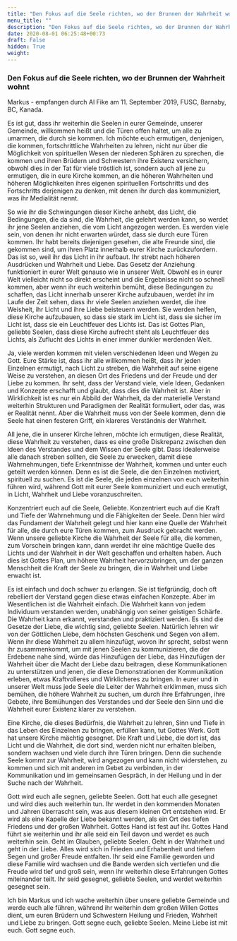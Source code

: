 ```yaml
---
title: "Den Fokus auf die Seele richten, wo der Brunnen der Wahrheit wohnt"
menu_title: ""
description: "Den Fokus auf die Seele richten, wo der Brunnen der Wahrheit wohnt"
date: 2020-08-01 06:25:48+00:73
draft: False
hidden: True
weight:
---
```

### Den Fokus auf die Seele richten, wo der Brunnen der Wahrheit wohnt

Markus - empfangen durch Al Fike am 11. September 2019, FUSC, Barnaby, BC, Kanada.

Es ist gut, dass ihr weiterhin die Seelen in eurer Gemeinde, unserer Gemeinde, willkommen heißt und die Türen offen haltet, um alle zu umarmen, die durch sie kommen. Ich möchte euch ermutigen, denjenigen, die kommen, fortschrittliche Wahrheiten zu lehren, nicht nur über die Möglichkeit von spirituellen Wesen der niederen Sphären zu sprechen, die kommen und ihren Brüdern und Schwestern ihre Existenz versichern, obwohl dies in der Tat für viele tröstlich ist, sondern auch all jene zu ermutigen, die in eure Kirche kommen, an die höheren Wahrheiten und höheren Möglichkeiten ihres eigenen spirituellen Fortschritts und des Fortschritts derjenigen zu denken, mit denen ihr durch das kommuniziert, was ihr Medialität nennt.

So wie ihr die Schwingungen dieser Kirche anhebt, das Licht, die Bedingungen, die da sind, die Wahrheit, die gelehrt werden kann, so werdet ihr jene Seelen anziehen, die vom Licht angezogen werden. Es werden viele sein, von denen ihr nicht erwarten würdet, dass sie durch eure Türen kommen. Ihr habt bereits diejenigen gesehen, die alte Freunde sind, die gekommen sind, um ihren Platz innerhalb eurer Kirche zurückzufordern. Das ist so, weil ihr das Licht in ihr aufbaut. Ihr strebt nach höheren Ausdrücken und Wahrheit und Liebe. Das Gesetz der Anziehung funktioniert in eurer Welt genauso wie in unserer Welt. Obwohl es in eurer Welt vielleicht nicht so direkt erscheint und die Ergebnisse nicht so schnell kommen, aber wenn ihr euch weiterhin bemüht, diese Bedingungen zu schaffen, das Licht innerhalb unserer Kirche aufzubauen, werdet ihr im Laufe der Zeit sehen, dass ihr viele Seelen anziehen werdet, die ihre Weisheit, ihr Licht und ihre Liebe beisteuern werden. Sie werden helfen, diese Kirche aufzubauen, so dass sie stark im Licht ist, dass sie sicher im Licht ist, dass sie ein Leuchtfeuer des Lichts ist. Das ist Gottes Plan, geliebte Seelen, dass diese Kirche aufrecht steht als Leuchtfeuer des Lichts, als Zuflucht des Lichts in einer immer dunkler werdenden Welt.

Ja, viele werden kommen mit vielen verschiedenen Ideen und Wegen zu Gott. Eure Stärke ist, dass ihr alle willkommen heißt, dass ihr jeden Einzelnen ermutigt, nach Licht zu streben, die Wahrheit auf seine eigene Weise zu verstehen, an diesen Ort des Friedens und der Freude und der Liebe zu kommen. Ihr seht, dass der Verstand viele, viele Ideen, Gedanken und Konzepte erschafft und glaubt, dass dies die Wahrheit ist. Aber in Wirklichkeit ist es nur ein Abbild der Wahrheit, da der materielle Verstand weiterhin Strukturen und Paradigmen der Realität formuliert, oder das, was er Realität nennt. Aber die Wahrheit muss von der Seele kommen, denn die Seele hat einen festeren Griff, ein klareres Verständnis der Wahrheit.

All jene, die in unserer Kirche lehren, möchte ich ermutigen, diese Realität, diese Wahrheit zu verstehen, dass es eine große Diskrepanz zwischen den Ideen des Verstandes und dem Wissen der Seele gibt. Dass idealerweise alle danach streben sollten, die Seele zu erwecken, damit diese Wahrnehmungen, tiefe Erkenntnisse der Wahrheit, kommen und unter euch geteilt werden können. Denn es ist die Seele, die den Einzelnen motiviert, spirituell zu suchen. Es ist die Seele, die jeden einzelnen von euch weiterhin führen wird, während Gott mit eurer Seele kommuniziert und euch ermutigt, in Licht, Wahrheit und Liebe voranzuschreiten.

Konzentriert euch auf die Seele, Geliebte. Konzentriert euch auf die Kraft und Tiefe der Wahrnehmung und die Fähigkeiten der Seele. Denn hier wird das Fundament der Wahrheit gelegt und hier kann eine Quelle der Wahrheit für alle, die durch eure Türen kommen, zum Ausdruck gebracht werden. Wenn unsere geliebte Kirche die Wahrheit der Seele für alle, die kommen, zum Vorschein bringen kann, dann werdet ihr eine mächtige Quelle des Lichts und der Wahrheit in der Welt geschaffen und erhalten haben. Auch dies ist Gottes Plan, um höhere Wahrheit hervorzubringen, um der ganzen Menschheit die Kraft der Seele zu bringen, die in Wahrheit und Liebe erwacht ist.

Es ist einfach und doch schwer zu erlangen. Sie ist tiefgründig, doch oft rebelliert der Verstand gegen diese etwas einfachen Konzepte. Aber im Wesentlichen ist die Wahrheit einfach. Die Wahrheit kann von jedem Individuum verstanden werden, unabhängig von seiner geistigen Schärfe. Die Wahrheit kann erkannt, verstanden und praktiziert werden. Es sind die Gesetze der Liebe, die wichtig sind, geliebte Seelen. Natürlich lehren wir von der Göttlichen Liebe, dem höchsten Geschenk und Segen von allem. Wenn ihr diese Wahrheit zu allem hinzufügt, wovon ihr sprecht, selbst wenn ihr zusammenkommt, um mit jenen Seelen zu kommunizieren, die der Erdebene nahe sind, würde das Hinzufügen der Liebe, das Hinzufügen der Wahrheit über die Macht der Liebe dazu beitragen, diese Kommunikationen zu unterstützen und jenen, die diese Demonstrationen der Kommunikation erleben, etwas Kraftvolleres und Wirklicheres zu bringen. In eurer und in unserer Welt muss jede Seele die Leiter der Wahrheit erklimmen, muss sich bemühen, die höhere Wahrheit zu suchen, um durch ihre Erfahrungen, ihre Gebete, ihre Bemühungen des Verstandes und der Seele den Sinn und die Wahrheit eurer Existenz klarer zu verstehen.

Eine Kirche, die dieses Bedürfnis, die Wahrheit zu lehren, Sinn und Tiefe in das Leben des Einzelnen zu bringen, erfüllen kann, tut Gottes Werk. Gott hat unsere Kirche mächtig gesegnet. Die Kraft und Liebe, die dort ist, das Licht und die Wahrheit, die dort sind, werden nicht nur erhalten bleiben, sondern wachsen und viele durch ihre Türen bringen. Denn die suchende Seele kommt zur Wahrheit, wird angezogen und kann nicht widerstehen, zu kommen und sich mit anderen im Gebet zu verbinden, in der Kommunikation und im gemeinsamen Gespräch, in der Heilung und in der Suche nach der Wahrheit.

Gott wird euch alle segnen, geliebte Seelen. Gott hat euch alle gesegnet und wird dies auch weiterhin tun. Ihr werdet in den kommenden Monaten und Jahren überrascht sein, was aus diesem kleinen Ort entstehen wird. Er wird als eine Kapelle der Liebe bekannt werden, als ein Ort des tiefen Friedens und der großen Wahrheit. Gottes Hand ist fest auf ihr. Gottes Hand führt sie weiterhin und ihr alle seid ein Teil davon und werdet es auch weiterhin sein. Geht im Glauben, geliebte Seelen. Geht in der Wahrheit und geht in der Liebe. Alles wird sich in Frieden und Erhabenheit und tiefem Segen und großer Freude entfalten. Ihr seid eine Familie geworden und diese Familie wird wachsen und die Bande werden sich vertiefen und die Freude wird tief und groß sein, wenn ihr weiterhin diese Erfahrungen Gottes miteinander teilt. Ihr seid gesegnet, geliebte Seelen, und werdet weiterhin gesegnet sein.

Ich bin Markus und ich wache weiterhin über unsere geliebte Gemeinde und werde euch alle führen, während ihr weiterhin dem großen Willen Gottes dient, um euren Brüdern und Schwestern Heilung und Frieden, Wahrheit und Liebe zu bringen. Gott segne euch, geliebte Seelen. Meine Liebe ist mit euch. Gott segne euch.
